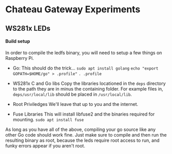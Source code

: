 # Chateau Gateway Experiments

## WS281x LEDs

#### Build setup

In order to compile the ledfs binary, you will need to setup a few things on
Raspberry Pi.

+ Go:
	This should do the trick...
	`sudo apt install golang`
	`echo "export GOPATH=$HOME/go" > .profile"`
	`. .profile`

+ WS281x C and Go libs
	Copy the libraries locationed in the `deps` directory to the path they are in minus the
	containing folder. For example files in, `deps/usr/local/lib`
	should be placed in `/usr/local/lib`.

+ Root Priviledges
	We'll leave that up to you and the internet.

+ Fuse Libraries
    This will install libfuse2 and the binaries required for mounting.
    `sudo apt install fuse`

As long as you have all of the above, compiling your go source like any other
Go code should work fine. Just make sure to compile and then run the resulting
binary as root, because the leds require root access to run, and funky errors
appear if you aren't root.
